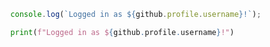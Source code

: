```javascript
  console.log(`Logged in as ${github.profile.username}!`);
```
```python
  print(f"Logged in as ${github.profile.username}!")
```
